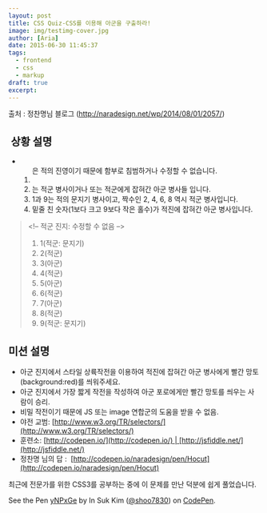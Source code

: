 ```yaml
---
layout: post
title: CSS Quiz-CSS를 이용해 아군을 구출하라!
image: img/testimg-cover.jpg
author: [Aria]
date: 2015-06-30 11:45:37
tags: 
  - frontend
  - css
  - markup
draft: true
excerpt:
---
```


출처 : 정찬명님 블로그 (http://naradesign.net/wp/2014/08/01/2057/)

 상황 설명
------

*   <ol>은 적의 진영이기 때문에 함부로 침범하거나 수정할 수 없습니다.
*   <li>는 적군 병사이거나 또는 적군에게 잡혀간 아군 병사들 입니다.
*   1과 9는 적의 문지기 병사이고, 짝수인 2, 4, 6, 8 역시 적군 병사입니다.
*   밑줄 친 숫자(1보다 크고 9보다 작은 홀수)가 적진에 잡혀간 아군 병사입니다.

> <style>/* 아군 진지: 작전은 이곳에 */</style>  
> <!– 적군 진지: 수정할 수 없음 –>  
> <ol>  
> <li>1(적군: 문지기)</li>  
> <li>2(적군)</li>  
> <li>3(아군)</li>  
> <li>4(적군)</li>  
> <li>5(아군)</li>  
> <li>6(적군)</li>  
> <li>7(아군)</li>  
> <li>8(적군)</li>  
> <li>9(적군: 문지기)</li>  
> </ol>  
> <!– 적군 진지: 수정할 수 없음 –>

미션 설명
-----

*   아군 진지에서 스타일 상륙작전을 이용하여 적진에 잡혀간 아군 병사에게 빨간 망토(background:red)를 씌워주세요.
*   아군 진지에서 가장 짧게 작전을 작성하여 아군 포로에게만 빨간 망토를 씌우는 사람이 승리.
*   비밀 작전이기 때문에 JS 또는 image 연합군의 도움을 받을 수 없음.
*   야전 교범: [http://www.w3.org/TR/selectors/](http://www.w3.org/TR/selectors/)
*   훈련소: [http://codepen.io/](http://codepen.io/) | [http://jsfiddle.net/](http://jsfiddle.net/)
*   정찬명 님의 답 :  [http://codepen.io/naradesign/pen/Hocut](http://codepen.io/naradesign/pen/Hocut)

최근에 전문가를 위한 CSS3를 공부하는 중에 이 문제를 만난 덕분에 쉽게 풀었습니다.

See the Pen [yNPxGe](http://codepen.io/shoo7830/pen/yNPxGe/) by In Suk Kim ([@shoo7830](http://codepen.io/shoo7830)) on [CodePen](http://codepen.io).